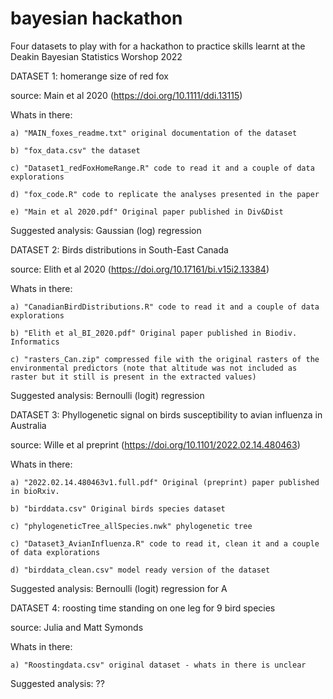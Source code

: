# bayesian hackathon

Four datasets to play with for a hackathon to practice skills learnt at the Deakin Bayesian Statistics Worshop 2022







DATASET 1: homerange size of red fox

  source: Main et al 2020 (https://doi.org/10.1111/ddi.13115)

  Whats in there:
  
    a) "MAIN_foxes_readme.txt" original documentation of the dataset
    
    b) "fox_data.csv" the dataset
    
    c) "Dataset1_redFoxHomeRange.R" code to read it and a couple of data explorations
    
    d) "fox_code.R" code to replicate the analyses presented in the paper
    
    e) "Main et al 2020.pdf" Original paper published in Div&Dist

  Suggested analysis: Gaussian (log) regression





DATASET 2: Birds distributions in South-East Canada

  source: Elith et al 2020 (https://doi.org/10.17161/bi.v15i2.13384)
  
  Whats in there:
  
    a) "CanadianBirdDistributions.R" code to read it and a couple of data explorations
    
    b) "Elith et al_BI_2020.pdf" Original paper published in Biodiv. Informatics
    
    c) "rasters_Can.zip" compressed file with the original rasters of the environmental predictors (note that altitude was not included as raster but it still is present in the extracted values)
    
  
  Suggested analysis: Bernoulli (logit) regression
  




DATASET 3: Phyllogenetic signal on birds susceptibility to avian influenza in Australia

  source: Wille et al preprint (https://doi.org/10.1101/2022.02.14.480463)
  
  Whats in there:
  
    a) "2022.02.14.480463v1.full.pdf" Original (preprint) paper published in bioRxiv.
    
    b) "birddata.csv" Original birds species dataset

    c) "phylogeneticTree_allSpecies.nwk" phylogenetic tree
    
    c) "Dataset3_AvianInfluenza.R" code to read it, clean it and a couple of data explorations
    
    d) "birddata_clean.csv" model ready version of the dataset 
  
  Suggested analysis: Bernoulli (logit) regression for A
  
    
    
    
  

DATASET 4: roosting time standing on one leg for 9 bird species

  source: Julia and Matt Symonds
  
  Whats in there:
  
    a) "Roostingdata.csv" original dataset - whats in there is unclear
  
  Suggested analysis: ??
  
  
